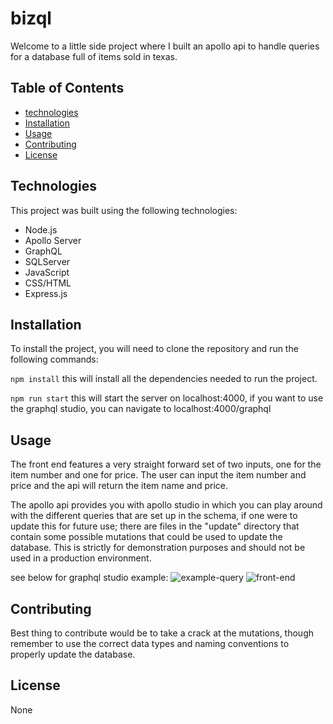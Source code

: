 # bizql

Welcome to a little side project where I built an apollo api to handle queries for a database full of items sold in texas.

## Table of Contents
- [technologies](#technologies)
- [Installation](#installation)
- [Usage](#usage)
- [Contributing](#contributing)
- [License](#license)

## Technologies

This project was built using the following technologies:
- Node.js
- Apollo Server
- GraphQL
- SQLServer
- JavaScript
- CSS/HTML
- Express.js

## Installation

To install the project, you will need to clone the repository and run the following commands:

```npm install```
this will install all the dependencies needed to run the project.

```npm run start```
this will start the server on localhost:4000,
if you want to use the graphql studio, you can navigate to localhost:4000/graphql

## Usage

The front end features a very straight forward set of two inputs, one for the item number and one for price. The user can input the item number and price and the api will return the item name and price.

The apollo api provides you with apollo studio in which you can play around with the different queries that are set up in the schema, if one were to update this for future use; there are files in the "update" directory that contain some possible mutations that could be used to update the database. This is strictly for demonstration purposes and should not be used in a production environment.

see below for graphql studio example:
![example-query](./public/assets/graphql.png)
![front-end](./public/assets/front-end.png)

## Contributing

Best thing to contribute would be to take a crack at the mutations, though remember to use the correct data types and naming conventions to properly update the database. 

## License

None
```